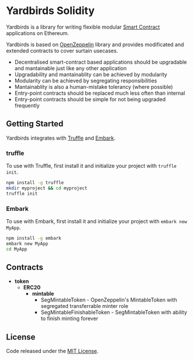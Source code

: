 # Yardbirds Solidity

Yardbirds is a library for writing flexible modular [Smart Contract](https://en.wikipedia.org/wiki/Smart_contract) applications on Ethereum.

Yardbirds is based on [OpenZeppelin](https://github.com/OpenZeppelin/openzeppelin-solidity) library and provides modificated and extended contracts to cover surtain usecases.

* Decentralised smart-contract based applications should be upgradable and mantainable just like any other application
* Upgradability and mantainablity can be achieved by modularity
* Modularity can be achieved by segregating responsibilities
* Mantainablity is also a human-mistake tolerancy (where possible)
* Entry-point contracts should be replaced much less often than internal
* Entry-point contracts should be simple for not being upgraded frequently

## Getting Started

Yardbirds integrates with [Truffle](https://github.com/ConsenSys/truffle) and [Embark](https://github.com/embark-framework/embark/).

### truffle

To use with Truffle, first install it and initialize your project with `truffle init`.

```sh
npm install -g truffle
mkdir myproject && cd myproject
truffle init
```

### Embark

To use with Embark, first install it and initialize your project with `embark new MyApp`.

```sh
npm install -g embark
embark new MyApp
cd MyApp
```

## Contracts

* **token**
	* **ERC20**
		* **mintable**
			* SegMintableToken - OpenZeppelin's MintableToken with segregated transferrable minter role
			* SegMintableFinishableToken - SegMintableToken with ability to finish minting forever

## License
Code released under the [MIT License](https://github.com/urvalla/yardbirds/blob/master/LICENSE).